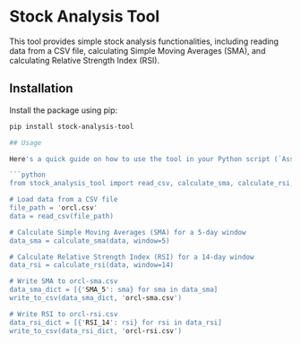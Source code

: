 # Stock Analysis Tool

This tool provides simple stock analysis functionalities, including reading data from a CSV file, calculating Simple Moving Averages (SMA), and calculating Relative Strength Index (RSI).

## Installation

Install the package using pip:

```bash
pip install stock-analysis-tool

## Usage

Here's a quick guide on how to use the tool in your Python script (`Assignment.py`):

```python
from stock_analysis_tool import read_csv, calculate_sma, calculate_rsi, write_to_csv

# Load data from a CSV file
file_path = 'orcl.csv'
data = read_csv(file_path)

# Calculate Simple Moving Averages (SMA) for a 5-day window
data_sma = calculate_sma(data, window=5)

# Calculate Relative Strength Index (RSI) for a 14-day window
data_rsi = calculate_rsi(data, window=14)

# Write SMA to orcl-sma.csv
data_sma_dict = [{'SMA_5': sma} for sma in data_sma]
write_to_csv(data_sma_dict, 'orcl-sma.csv')

# Write RSI to orcl-rsi.csv
data_rsi_dict = [{'RSI_14': rsi} for rsi in data_rsi]
write_to_csv(data_rsi_dict, 'orcl-rsi.csv')
